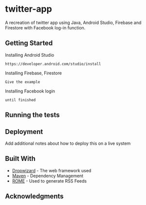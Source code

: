 # twitter-app
A recreation of twitter app using Java, Android Studio, Firebase and Firestore with Facebook log-in function.

## Getting Started
Installing Android Studio
```
https://developer.android.com/studio/install
```
Installing Firebase, Firestore
```
Give the example
```
Installing Facebook login
```
until finished
```
## Running the tests
## Deployment

Add additional notes about how to deploy this on a live system

## Built With

* [Dropwizard](http://www.dropwizard.io/1.0.2/docs/) - The web framework used
* [Maven](https://maven.apache.org/) - Dependency Management
* [ROME](https://rometools.github.io/rome/) - Used to generate RSS Feeds

## Acknowledgments
